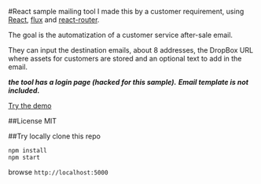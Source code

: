 #React sample mailing tool
I made this by a customer requirement, using [React](https://github.com/facebook/react), [flux](https://github.com/facebook/flux) and [react-router](https://github.com/rackt/react-router).

The goal is the automatization of a customer service after-sale email.

They can input the destination emails, about 8 addresses, the DropBox URL where assets for customers are stored and an optional text to add in the email.

***the tool has a login page (hacked for this sample).***
***Email template is not included.***

[Try the demo](http://cosmitar.github.io/react-sample-tool/)

##License
MIT

##Try locally
clone this repo
```
npm install
npm start
```
browse ```http://localhost:5000```
